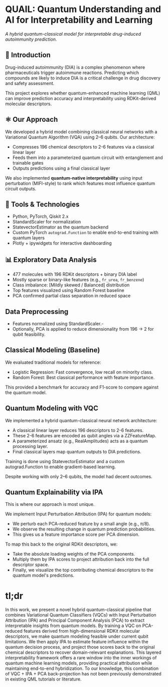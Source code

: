 # QUAIL: Quantum Understanding and AI for Interpretability and Learning

*A hybrid quantum-classical model for interpretable drug-induced autoimmunity prediction.*

## 🧬 Introduction

Drug-induced autoimmunity (DIA) is a complex phenomenon where pharmaceuticals trigger autoimmune reactions. Predicting which compounds are likely to induce DIA is a critical challenge in drug discovery and safety assessment.

This project explores whether quantum-enhanced machine learning (QML) can improve prediction accuracy and interpretability using RDKit-derived molecular descriptors.

## ⚛️ Our Approach

We developed a hybrid model combining classical neural networks with a Variational Quantum Algorithm (VQA) using 2–6 qubits. Our architecture:

- Compresses 196 chemical descriptors to 2-6 features via a classical linear layer
- Feeds them into a parameterized quantum circuit with entanglement and trainable gates
- Outputs predictions using a final classical layer

We also implemented **quantum-native interpretability** using input perturbation (MIFI-style) to rank which features most influence quantum circuit outputs.

## 🧰 Tools & Technologies

- Python, PyTorch, Qiskit 2.x
- StandardScaler for normalization
- StatevectorEstimator as the quantum backend
- Custom PyTorch `autograd.Function` to enable end-to-end training with quantum layers
- Plotly + ipywidgets for interactive dashboarding

## 📊 Exploratory Data Analysis

- 477 molecules with 196 RDKit descriptors + binary DIA label
- Mostly sparse or binary-like features (e.g., `fr_urea`, `fr_benzene`)
- Class imbalance: [Mildly skewed / Balanced] distribution
- Top features visualized using Random Forest baseline
- PCA confirmed partial class separation in reduced space

## Data Preprocessing
- Features normalized using StandardScaler.-
- Optionally, PCA is applied to reduce dimensionality from 196 → 2 for qubit feasibility.

## Classical Modeling (Baseline)
We evaluated traditional models for reference:
- Logistic Regression: Fast convergence, low recall on minority class.
- Random Forest: Best classical performance with feature importance.

This provided a benchmark for accuracy and F1-score to compare against the quantum model.

## Quantum Modeling with VQC
We implemented a hybrid quantum-classical neural network architecture:
- A classical linear layer reduces 196 descriptors to 2-6 features.
- These 2-6 features are encoded as qubit angles via a ZZFeatureMap.
- A parameterized ansatz (e.g., RealAmplitudes) acts as a quantum processing layer.
- Final classical layers map quantum outputs to DIA predictions.

Training is done using StatevectorEstimator and a custom autograd.Function to enable gradient-based learning.

Despite working with only 2–6 qubits, the model had decent outcomes.

## Quantum Explainability via IPA
This is where our approach is most unique.

We implement Input Perturbation Attribution (IPA) for quantum models:
- We perturb each PCA-reduced feature by a small angle (e.g., π/8).
- We observe the resulting change in quantum prediction probabilities.
- This gives us a feature importance score per PCA dimension.

To map this back to the original RDKit descriptors, we:
- Take the absolute loading weights of the PCA components.
- Multiply them by IPA scores to project attribution back into the full descriptor space.
- Finally, we visualize the top contributing chemical descriptors to the quantum model's predictions.

# tl;dr
In this work, we present a novel hybrid quantum-classical pipeline that combines Variational Quantum Classifiers (VQCs) with Input Perturbation Attribution (IPA) and Principal Component Analysis (PCA) to extract interpretable insights from quantum models. By training a VQC on PCA-reduced features derived from high-dimensional RDKit molecular descriptors, we make quantum modeling feasible under current qubit limitations. We then apply IPA to estimate feature influence within the quantum decision process, and project those scores back to the original chemical descriptors to recover domain-relevant explanations. This layered interpretability framework offers a rare window into the inner workings of quantum machine learning models, providing practical attribution while maintaining end-to-end hybridization. To our knowledge, this combination of VQC + IPA + PCA back-projection has not been previously demonstrated in existing QML tutorials or literature.
